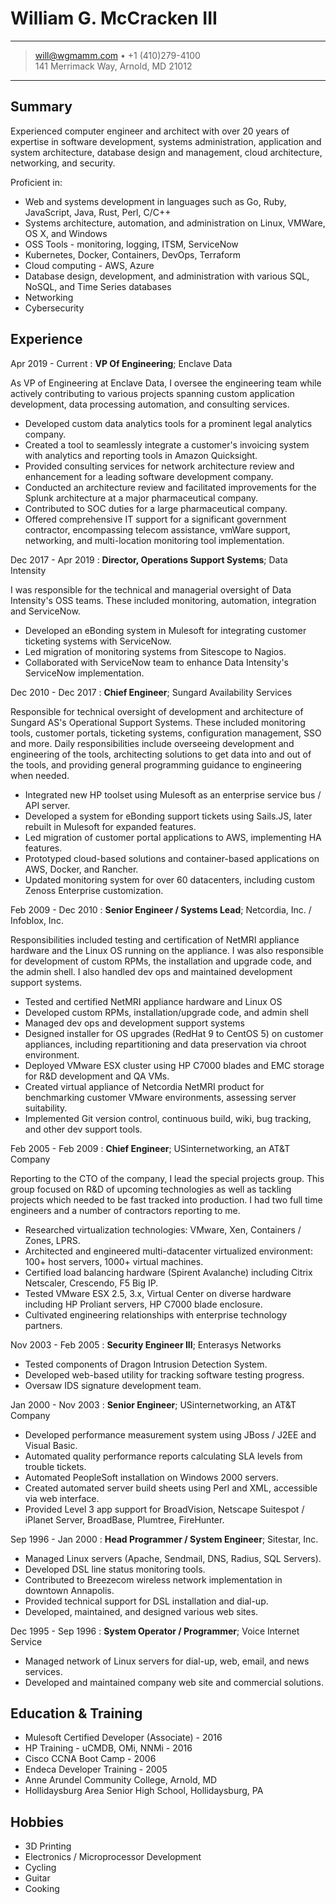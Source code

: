 William G. McCracken III
============

-------

> <will@wgmamm.com> • +1 (410)279-4100 \
> 141 Merrimack Way, Arnold, MD 21012

-------

Summary
-------
Experienced computer engineer and architect with over 20 years of expertise in software development, systems administration, application and system architecture, database design and management, cloud architecture, networking, and security.

Proficient in:

- Web and systems development in languages such as Go, Ruby, JavaScript, Java, Rust, Perl, C/C++
- Systems architecture, automation, and administration on Linux, VMWare, OS X, and Windows
- OSS Tools - monitoring, logging, ITSM, ServiceNow
- Kubernetes, Docker, Containers, DevOps, Terraform
- Cloud computing - AWS, Azure
- Database design, development, and administration with various SQL, NoSQL, and Time Series databases
- Networking
- Cybersecurity


Experience
----------

Apr 2019 - Current
:   **VP Of Engineering**; Enclave Data

As VP of Engineering at Enclave Data, I oversee the engineering team while actively contributing to various projects spanning custom application development, data processing automation, and consulting services.

- Developed custom data analytics tools for a prominent legal analytics company.
- Created a tool to seamlessly integrate a customer's invoicing system with analytics and reporting tools in Amazon Quicksight.
- Provided consulting services for network architecture review and enhancement for a leading software development company.
- Conducted an architecture review and facilitated improvements for the Splunk architecture at a major pharmaceutical company.
- Contributed to SOC duties for a large pharmaceutical company.
- Offered comprehensive IT support for a significant government contractor, encompassing telecom assistance, vmWare support, networking, and multi-location monitoring tool implementation.

Dec 2017 - Apr 2019
:   **Director, Operations Support Systems**; Data Intensity

I was responsible for the technical and managerial oversight of Data Intensity's OSS teams.  These included monitoring, automation, integration and ServiceNow.

- Developed an eBonding system in Mulesoft for integrating customer ticketing systems with ServiceNow.
- Led migration of monitoring systems from Sitescope to Nagios.
- Collaborated with ServiceNow team to enhance Data Intensity's ServiceNow implementation.


Dec 2010 - Dec 2017
:   **Chief Engineer**; Sungard Availability Services

Responsible for technical oversight of development and architecture of Sungard AS's Operational Support Systems. These included
monitoring tools, customer portals, ticketing systems, configuration management, SSO and more. Daily responsibilities include
overseeing development and engineering of the tools, architecting solutions to get data into and out of the tools, and providing
general programming guidance to engineering when needed.

- Integrated new HP toolset using Mulesoft as an enterprise service bus / API server.
- Developed a system for eBonding support tickets using Sails.JS, later rebuilt in Mulesoft for expanded features.
- Led migration of customer portal applications to AWS, implementing HA features.
- Prototyped cloud-based solutions and container-based applications on AWS, Docker, and Rancher.
- Updated monitoring system for over 60 datacenters, including custom Zenoss Enterprise customization.


Feb 2009 - Dec 2010
:   **Senior Engineer / Systems Lead**; Netcordia, Inc. / Infoblox, Inc.

Responsibilities included testing and certification of NetMRI appliance hardware and the Linux OS running on the appliance. I was also responsible for development of custom RPMs, the installation and upgrade code, and the admin shell. I also handled dev ops and maintained development support systems.

- Tested and certified NetMRI appliance hardware and Linux OS
- Developed custom RPMs, installation/upgrade code, and admin shell
- Managed dev ops and development support systems
- Designed installer for OS upgrades (RedHat 9 to CentOS 5) on customer appliances, including repartitioning and data preservation via chroot environment.
- Deployed VMware ESX cluster using HP C7000 blades and EMC storage for R&D development and QA VMs.
- Created virtual appliance of Netcordia NetMRI product for benchmarking customer VMware environments, assessing server suitability.
- Implemented Git version control, continuous build, wiki, bug tracking, and other dev support tools.

Feb 2005 - Feb 2009
:   **Chief Engineer**; USinternetworking, an AT&T Company

Reporting to the CTO of the company, I lead the special projects group. This group focused on R&D of upcoming technologies as well as tackling projects which needed to be fast tracked into production. I had two full time engineers and a number of contractors reporting to me.

- Researched virtualization technologies: VMware, Xen, Containers / Zones, LPRS.
- Architected and engineered multi-datacenter virtualized environment: 100+ host servers, 1000+ virtual machines.
- Certified load balancing hardware (Spirent Avalanche) including Citrix Netscaler, Crescendo, F5 Big IP.
- Tested VMware ESX 2.5, 3.x, Virtual Center on diverse hardware including HP Proliant servers, HP C7000 blade enclosure.
- Cultivated engineering relationships with enterprise technology partners.

Nov 2003 - Feb 2005
:   **Security Engineer III**; Enterasys Networks

- Tested components of Dragon Intrusion Detection System.
- Developed web-based utility for tracking software testing progress.
- Oversaw IDS signature development team.

Jan 2000 - Nov 2003
:   **Senior Engineer**; USinternetworking, an AT&T Company

- Developed performance measurement system using JBoss / J2EE and Visual Basic.
- Automated quality performance reports calculating SLA levels from trouble tickets.
- Automated PeopleSoft installation on Windows 2000 servers.
- Created automated server build sheets using Perl and XML, accessible via web interface.
- Provided Level 3 app support for BroadVision, Netscape Suitespot / iPlanet Server, BroadBase, Plumtree, FireHunter.


Sep 1996 - Jan 2000
:   **Head Programmer / System Engineer**; Sitestar, Inc.

- Managed Linux servers (Apache, Sendmail, DNS, Radius, SQL Servers).
- Developed DSL line status monitoring tools.
- Contributed to Breezecom wireless network implementation in downtown Annapolis.
- Provided technical support for DSL installation and dial-up.
- Developed, maintained, and designed various web sites.

Dec 1995 - Sep 1996
:   **System Operator / Programmer**; Voice Internet Service

- Managed network of Linux servers for dial-up, web, email, and news services.
- Developed and maintained company web site and commercial solutions.


Education & Training
---------

- Mulesoft Certified Developer (Associate) - 2016
- HP Training - uCMDB, OMi, NNMi - 2016
- Cisco CCNA Boot Camp - 2006
- Endeca Developer Training - 2005
- Anne Arundel Community College, Arnold, MD
- Hollidaysburg Area Senior High School, Hollidaysburg, PA

Hobbies
----------------------------------------

- 3D Printing
- Electronics / Microprocessor Development
- Cycling
- Guitar
- Cooking

